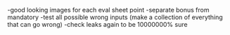 -good looking images for each eval sheet point
-separate bonus from mandatory
-test all possible wrong inputs (make a collection of everything that can go wrong)
-check leaks again to be 10000000% sure
